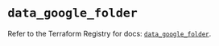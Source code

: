 # `data_google_folder`

Refer to the Terraform Registry for docs: [`data_google_folder`](https://registry.terraform.io/providers/hashicorp/google-beta/6.50.0/docs/data-sources/google_folder).
